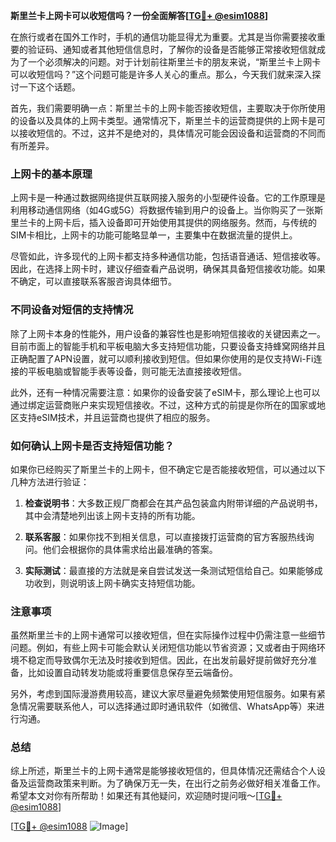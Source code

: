 **斯里兰卡上网卡可以收短信吗？一份全面解答[[TG💪+ @esim1088](https://t.me/s/esim1088)]**

在旅行或者在国外工作时，手机的通信功能显得尤为重要。尤其是当你需要接收重要的验证码、通知或者其他短信信息时，了解你的设备是否能够正常接收短信就成为了一个必须解决的问题。对于计划前往斯里兰卡的朋友来说，“斯里兰卡上网卡可以收短信吗？”这个问题可能是许多人关心的重点。那么，今天我们就来深入探讨一下这个话题。

首先，我们需要明确一点：斯里兰卡的上网卡能否接收短信，主要取决于你所使用的设备以及具体的上网卡类型。通常情况下，斯里兰卡的运营商提供的上网卡是可以接收短信的。不过，这并不是绝对的，具体情况可能会因设备和运营商的不同而有所差异。

### 上网卡的基本原理

上网卡是一种通过数据网络提供互联网接入服务的小型硬件设备。它的工作原理是利用移动通信网络（如4G或5G）将数据传输到用户的设备上。当你购买了一张斯里兰卡的上网卡后，插入设备即可开始使用其提供的网络服务。然而，与传统的SIM卡相比，上网卡的功能可能略显单一，主要集中在数据流量的提供上。

尽管如此，许多现代的上网卡都支持多种通信功能，包括语音通话、短信接收等。因此，在选择上网卡时，建议仔细查看产品说明，确保其具备短信接收功能。如果不确定，可以直接联系客服咨询具体细节。

### 不同设备对短信的支持情况

除了上网卡本身的性能外，用户设备的兼容性也是影响短信接收的关键因素之一。目前市面上的智能手机和平板电脑大多支持短信功能，只要设备支持蜂窝网络并且正确配置了APN设置，就可以顺利接收到短信。但如果你使用的是仅支持Wi-Fi连接的平板电脑或智能手表等设备，则可能无法直接接收短信。

此外，还有一种情况需要注意：如果你的设备安装了eSIM卡，那么理论上也可以通过绑定运营商账户来实现短信接收。不过，这种方式的前提是你所在的国家或地区支持eSIM技术，并且运营商也提供了相应的服务。

### 如何确认上网卡是否支持短信功能？

如果你已经购买了斯里兰卡的上网卡，但不确定它是否能接收短信，可以通过以下几种方法进行验证：

1. **检查说明书**：大多数正规厂商都会在其产品包装盒内附带详细的产品说明书，其中会清楚地列出该上网卡支持的所有功能。
   
2. **联系客服**：如果你找不到相关信息，可以直接拨打运营商的官方客服热线询问。他们会根据你的具体需求给出最准确的答案。

3. **实际测试**：最直接的方法就是亲自尝试发送一条测试短信给自己。如果能够成功收到，则说明该上网卡确实支持短信功能。

### 注意事项

虽然斯里兰卡的上网卡通常可以接收短信，但在实际操作过程中仍需注意一些细节问题。例如，有些上网卡可能会默认关闭短信功能以节省资源；又或者由于网络环境不稳定而导致偶尔无法及时接收到短信。因此，在出发前最好提前做好充分准备，比如设置自动转发功能或将重要信息保存至云端备份。

另外，考虑到国际漫游费用较高，建议大家尽量避免频繁使用短信服务。如果有紧急情况需要联系他人，可以选择通过即时通讯软件（如微信、WhatsApp等）来进行沟通。

### 总结

综上所述，斯里兰卡的上网卡通常是能够接收短信的，但具体情况还需结合个人设备及运营商政策来判断。为了确保万无一失，在出行之前务必做好相关准备工作。希望本文对你有所帮助！如果还有其他疑问，欢迎随时提问哦～[[TG💪+ @esim1088](https://t.me/s/esim1088)]

[[TG💪+ @esim1088](https://t.me/s/esim1088) ![Image](https://i.postimg.cc/4NQfJmqS/Snipaste-2025-05-13-00-14-12.png)]